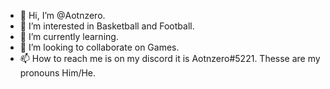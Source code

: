 - 👋 Hi, I’m @Aotnzero.
- 👀 I’m interested in Basketball and Football.
- 🌱 I’m currently learning.
- 💞️ I’m looking to collaborate on Games.
- 📫 How to reach me is on my discord it is Aotnzero#5221.
Thesse are my pronouns Him/He.
<!---
Aotnzero/Aotnzero is a ✨ special ✨ repository because its `README.md` (this file) appears on your GitHub profile.
You can click the Preview link to take a look at your changes.
--->
